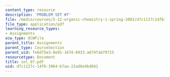 ```yaml
---
content_type: resource
description: 'PROBLEM SET #7'
file: /media/courses/5-12-organic-chemistry-i-spring-2003/d7c1117c14f63964b7aa22ad6e4bd661_sol_07.pdf
file_type: application/pdf
learning_resource_types:
- Assignments
ocw_type: OCWFile
parent_title: Assignments
parent_type: CourseSection
parent_uid: fe6d75e3-8e91-1674-6933-a674fab79715
resourcetype: Document
title: sol_07.pdf
uid: d7c1117c-14f6-3964-b7aa-22ad6e4bd661
---
```

